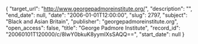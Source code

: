 {
  "target_url": "http://www.georgepadmoreinstitute.org/", 
  "description": "", 
  "end_date": null, 
  "date": "2006-01-01T12:00:00", 
  "slug": 2797, 
  "subject": "Black and Asian Britain", 
  "publisher": "georgepadmoreinstitute.org", 
  "open_access": false, 
  "title": "George Padmore Institute", 
  "record_id": "20060101T120000/c/8lwY0bkuK8yymlXsSAQQ==", 
  "start_date": null
}

